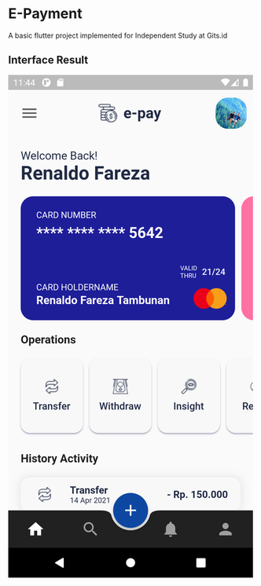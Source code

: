 # E-Payment

A basic flutter project implemented for Independent Study at Gits.id

## Interface Result

![Aplication Interface](https://github.com/RenaldoFrz/e-payment_flutter/blob/main/assets/images/Result.png?raw=true)
